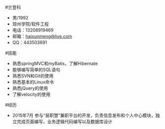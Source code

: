 #兰登科
+ 男/1992  
+ 琼州学院/软件工程
+ 电话：13208919469
+ 邮箱：haixunmeng@live.com
+ QQ：443503691

#技能
+ 熟悉springMVC和myBatis，了解Hibernate
+ 能够编写简单的SQL语句
+ 熟悉SVN和Git的使用
+ 熟悉基本的Linux命令
+ 熟悉jQuery的使用
+ 了解velocity的使用

#经历
+ 2015年7月 参与“易职慧”兼职平台的开发，负责信息发布和个人中心模块，独立完成页面编写，业务逻辑代码编写以及数据库设计

